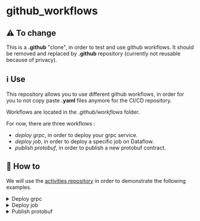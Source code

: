 # github_workflows

## :warning: To change
This is a **.github** "clone", in order to test and use github workflows. 
It should be removed and replaced by **.github** repository (currently not reusable because of privacy).

## :information_source: Use

This repository allows you to use different github workflows, in order for you to not copy paste **.yaml** files anymore for the CI/CD repository.

Workflows are located in the _.github/workflows_ folder.

For now, there are three workflows :

 - _deploy grpc_, in order to deploy your grpc service.
 - _deploy job_, in order to deploy a specific job on Dataflow.
 - _publish protobuf_, in order to publish a new protobuf contract.


## :green_book: How to

We will use the [activities repository](https://github.com/Attraqt/activities/tree/master/.github/workflows) in order to demonstrate the following examples.

<details>

<summary> Deploy grpc </summary>

The workflow is located [here](https://github.com/Attraqt/github_workflows/blob/main/.github/workflows/deploy-grpc.yml).

#### Inputs

| Input           | Description        | Example      |
|-----------------|--------------------|--------------|
| **module_name** | Name of the module | _activities_ |

#### Secrets

| Secret                              | 
|-------------------------------------|
| GCP_PUBLISHER_SERVICE_ACCOUNT_KEY   |
| GH_PACKAGES_READ_ACCESS_TOKEN       |
| GH_DEPLOYMENT_CREATION_ACCESS_TOKEN |

</details>

<details>

<summary> Deploy job </summary>

The workflow is located [here](https://github.com/Attraqt/github_workflows/blob/main/.github/workflows/deploy-job.yml).

#### Inputs

| Input       | Description        | Example                                                                                                                                |
|-------------|--------------------|----------------------------------------------------------------------------------------------------------------------------------------|
| **module_name** | Name of the module | _activities_                                                                                                                           |
| **job_name**    | Name of the job    | _enricher_, for [_deploy-jobs-enricher_](https://github.com/Attraqt/activities/blob/master/.github/workflows/deploy-jobs-enricher.yml) |

#### Secrets

| Secret                              | 
|-------------------------------------|
| GCP_PUBLISHER_SERVICE_ACCOUNT_KEY   |
| GH_PACKAGES_READ_ACCESS_TOKEN       |
| GH_DEPLOYMENT_CREATION_ACCESS_TOKEN |

</details>

<details>

<summary>Publish protobuf</summary>

The workflow is located [here](https://github.com/Attraqt/github_workflows/blob/main/.github/workflows/publish-protobuf.yml).

#### Inputs

| Input       | Description        | Example      |
|-------------|--------------------|--------------|
| **module_name** | Name of the module | _activities_ |

#### Secrets

| Secret                              | 
|-------------------------------------|
| GCP_PUBLISHER_SERVICE_ACCOUNT_KEY   |
| GITHUB_TOKEN                        |

</details>